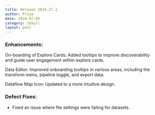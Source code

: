 ```yaml
---
title: Release 2024.27.1
author: Priya
date: 2024-07-05
category: Jekyll
layout: post
---
```

### Enhancements:
On-boarding of Explore Cards: Added tooltips to improve discoverability and guide user engagement within explore cards.

Data Editor: Improved onboarding tooltips in various areas, including the transform menu, pipeline toggle, and export data.

Dataflow Map Icon: Updated to a more intuitive design.

### Defect Fixes:

* Fixed an issue where file settings were failing for datasets.
